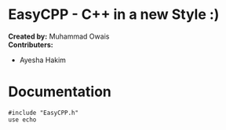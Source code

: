 # EasyCPP - C++ in a new Style :)

__Created by:__ Muhammad Owais \
**Contributers:**
- Ayesha Hakim

# Documentation

```
#include "EasyCPP.h"
use echo
```

